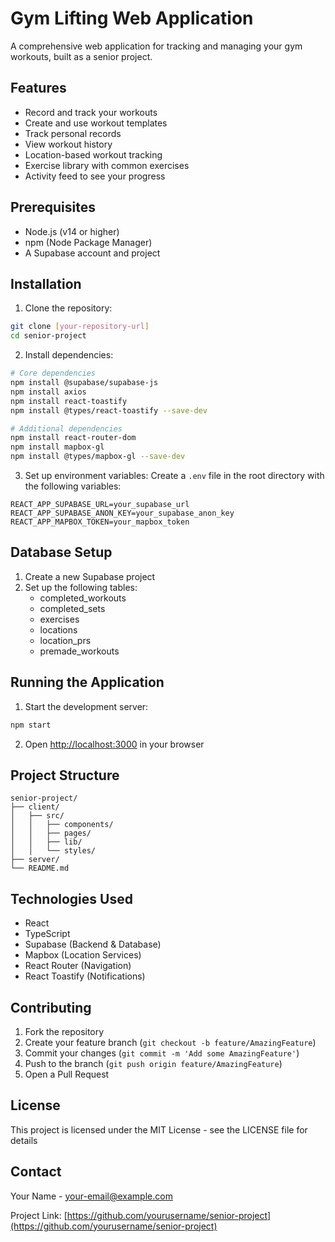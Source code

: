 # Gym Lifting Web Application

A comprehensive web application for tracking and managing your gym workouts, built as a senior project.

## Features

- Record and track your workouts
- Create and use workout templates
- Track personal records
- View workout history
- Location-based workout tracking
- Exercise library with common exercises
- Activity feed to see your progress

## Prerequisites

- Node.js (v14 or higher)
- npm (Node Package Manager)
- A Supabase account and project

## Installation

1. Clone the repository:
```bash
git clone [your-repository-url]
cd senior-project
```

2. Install dependencies:
```bash
# Core dependencies
npm install @supabase/supabase-js
npm install axios
npm install react-toastify
npm install @types/react-toastify --save-dev

# Additional dependencies
npm install react-router-dom
npm install mapbox-gl
npm install @types/mapbox-gl --save-dev
```

3. Set up environment variables:
Create a `.env` file in the root directory with the following variables:
```
REACT_APP_SUPABASE_URL=your_supabase_url
REACT_APP_SUPABASE_ANON_KEY=your_supabase_anon_key
REACT_APP_MAPBOX_TOKEN=your_mapbox_token
```

## Database Setup

1. Create a new Supabase project
2. Set up the following tables:
   - completed_workouts
   - completed_sets
   - exercises
   - locations
   - location_prs
   - premade_workouts

## Running the Application

1. Start the development server:
```bash
npm start
```

2. Open [http://localhost:3000](http://localhost:3000) in your browser

## Project Structure

```
senior-project/
├── client/
│   ├── src/
│   │   ├── components/
│   │   ├── pages/
│   │   ├── lib/
│   │   └── styles/
├── server/
└── README.md
```

## Technologies Used

- React
- TypeScript
- Supabase (Backend & Database)
- Mapbox (Location Services)
- React Router (Navigation)
- React Toastify (Notifications)

## Contributing

1. Fork the repository
2. Create your feature branch (`git checkout -b feature/AmazingFeature`)
3. Commit your changes (`git commit -m 'Add some AmazingFeature'`)
4. Push to the branch (`git push origin feature/AmazingFeature`)
5. Open a Pull Request

## License

This project is licensed under the MIT License - see the LICENSE file for details

## Contact

Your Name - [your-email@example.com](mailto:your-email@example.com)

Project Link: [https://github.com/yourusername/senior-project](https://github.com/yourusername/senior-project)

